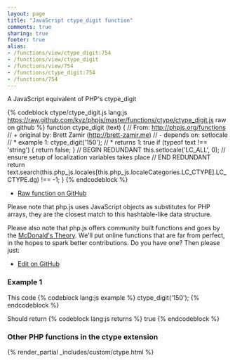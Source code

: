 ```yaml
---
layout: page
title: "JavaScript ctype_digit function"
comments: true
sharing: true
footer: true
alias:
- /functions/view/ctype_digit:754
- /functions/view/ctype_digit
- /functions/view/754
- /functions/ctype_digit:754
- /functions/754
---
```

<!-- Generated by Rakefile:build -->
A JavaScript equivalent of PHP's ctype_digit

{% codeblock ctype/ctype_digit.js lang:js https://raw.github.com/kvz/phpjs/master/functions/ctype/ctype_digit.js raw on github %}
function ctype_digit (text) {
  // From: http://phpjs.org/functions
  // +   original by: Brett Zamir (http://brett-zamir.me)
  // -    depends on: setlocale
  // *     example 1: ctype_digit('150');
  // *     returns 1: true
  if (typeof text !== 'string') {
    return false;
  }
  // BEGIN REDUNDANT
  this.setlocale('LC_ALL', 0); // ensure setup of localization variables takes place
  // END REDUNDANT
  return text.search(this.php_js.locales[this.php_js.localeCategories.LC_CTYPE].LC_CTYPE.dg) !== -1;
}
{% endcodeblock %}

 - [Raw function on GitHub](https://github.com/kvz/phpjs/blob/master/functions/ctype/ctype_digit.js)

Please note that php.js uses JavaScript objects as substitutes for PHP arrays, they are 
the closest match to this hashtable-like data structure. 

Please also note that php.js offers community built functions and goes by the 
[McDonald's Theory](https://medium.com/what-i-learned-building/9216e1c9da7d). We'll put online 
functions that are far from perfect, in the hopes to spark better contributions. 
Do you have one? Then please just: 

 - [Edit on GitHub](https://github.com/kvz/phpjs/edit/master/functions/ctype/ctype_digit.js)

### Example 1
This code
{% codeblock lang:js example %}
ctype_digit('150');
{% endcodeblock %}

Should return
{% codeblock lang:js returns %}
true
{% endcodeblock %}


### Other PHP functions in the ctype extension
{% render_partial _includes/custom/ctype.html %}
